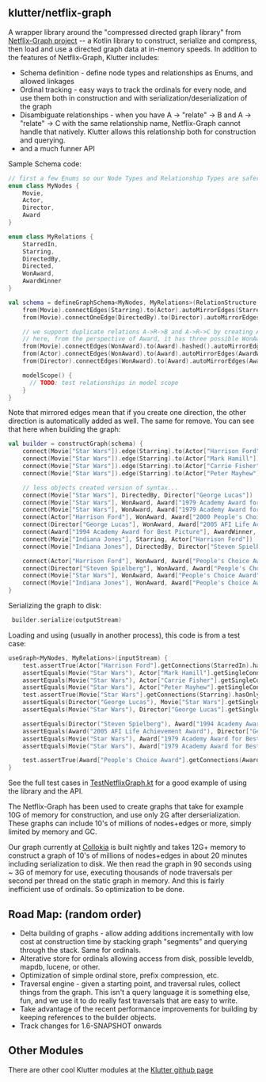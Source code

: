 ## klutter/netflix-graph

A wrapper library around the "compressed directed graph library" from [Netflix-Graph project](https://github.com/Netflix/netflix-graph)
-- a Kotlin library to construct, serialize and compress, then load and use a directed graph data at in-memory speeds.  In addition to the features of Netflix-Graph, Klutter includes:

* Schema definition - define node types and relationships as Enums, and allowed linkages
* Ordinal tracking - easy ways to track the ordinals for every node, and use them both in construction and with serialization/deserialization of the graph
* Disambiguate relationships - when you have A -> "relate" -> B and A -> "relate" -> C with the same relationship name, Netflix-Graph cannot handle that natively.  Klutter allows this relationship both for construction and querying.
* and a much funner API

Sample Schema code:

```kotlin
// first a few Enums so our Node Types and Relationship Types are safer
enum class MyNodes {
    Movie,
    Actor,
    Director,
    Award
}

enum class MyRelations {
    StarredIn,
    Starring,
    DirectedBy,
    Directed,
    WonAward,
    AwardWinner
}

val schema = defineGraphSchema<MyNodes, MyRelations>(RelationStructure.COMPACT) {
    from(Movie).connectEdges(Starring).to(Actor).autoMirrorEdges(StarredIn)
    from(Movie).connectOneEdge(DirectedBy).to(Director).autoMirrorEdges(Directed)

    // we support duplicate relations A->R->B and A->R->C by creating A->R.B->B and A->R.C->C under the covers
    // here, from the perspective of Award, it has three possible WonAward relations all with same name
    from(Movie).connectEdges(WonAward).to(Award).hashed().autoMirrorEdges(AwardWinner).compact()
    from(Actor).connectEdges(WonAward).to(Award).autoMirrorEdges(AwardWinner)
    from(Director).connectEdges(WonAward).to(Award).autoMirrorEdges(AwardWinner)

    modelScope() {
      // TODO: test relationships in model scope
    }
}
```

Note that mirrored edges mean that if you create one direction, the other direction is automatically added as well. The same for remove.  You can see that here when building the graph:

```kotlin
val builder = constructGraph(schema) {
    connect(Movie["Star Wars"]).edge(Starring).to(Actor["Harrison Ford"])
    connect(Movie["Star Wars"]).edge(Starring).to(Actor["Mark Hamill"])
    connect(Movie["Star Wars"]).edge(Starring).to(Actor["Carrie Fisher"])
    connect(Movie["Star Wars"]).edge(Starring).to(Actor["Peter Mayhew"])

    // less objects created version of syntax...
    connect(Movie["Star Wars"], DirectedBy, Director["George Lucas"])
    connect(Movie["Star Wars"], WonAward, Award["1979 Academy Award for Best Visual Effects"])
    connect(Movie["Star Wars"], WonAward, Award["1979 Academy Award for Best Original Music Score"])
    connect(Actor["Harrison Ford"], WonAward, Award["2000 People's Choice Award"])
    connect(Director["George Lucas"], WonAward, Award["2005 AFI Life Achievement Award"])
    connect(Award["1994 Academy Award for Best Picture"], AwardWinner, Director["Steven Spielberg"])
    connect(Movie["Indiana Jones"], Starring, Actor["Harrison Ford"])
    connect(Movie["Indiana Jones"], DirectedBy, Director["Steven Spielberg"])

    connect(Actor["Harrison Ford"], WonAward, Award["People's Choice Award"])
    connect(Director["Steven Spielberg"], WonAward, Award["People's Choice Award"])
    connect(Movie["Star Wars"], WonAward, Award["People's Choice Award"])
    connect(Movie["Indiana Jones"], WonAward, Award["People's Choice Award"])
}
```

Serializing the graph to disk:

```kotlin
 builder.serialize(outputStream)
```

Loading and using (usually in another process), this code is from a test case:

```kotlin
useGraph<MyNodes, MyRelations>(inputStream) {
    test.assertTrue(Actor["Harrison Ford"].getConnections(StarredIn).hasOnly(setOf(Movie("Star Wars"), Movie("Indiana Jones"))))
    assertEquals(Movie("Star Wars"), Actor["Mark Hamill"].getSingleConnection(StarredIn))
    assertEquals(Movie("Star Wars"), Actor["Carrie Fisher"].getSingleConnection(StarredIn))
    assertEquals(Movie("Star Wars"), Actor["Peter Mayhew"].getSingleConnection(StarredIn))
    test.assertTrue(Movie["Star Wars"].getConnections(Starring).hasOnly(setOf(Actor("Harrison Ford"), Actor("Mark Hamill"), Actor("Carrie Fisher"), Actor("Peter Mayhew"))))
    assertEquals(Director("George Lucas"), Movie["Star Wars"].getSingleConnection(DirectedBy))
    assertEquals(Movie("Star Wars"), Director["George Lucas"].getSingleConnection(Directed))

    assertEquals(Director("Steven Spielberg"), Award["1994 Academy Award for Best Picture"].getSingleConnection(AwardWinner))
    assertEquals(Award("2005 AFI Life Achievement Award"), Director["George Lucas"].getSingleConnection(WonAward))
    assertEquals(Movie("Star Wars"), Award["1979 Academy Award for Best Visual Effects"].getSingleConnection(AwardWinner))
    assertEquals(Movie("Star Wars"), Award["1979 Academy Award for Best Original Music Score"].getSingleConnection(AwardWinner))

    test.assertTrue(Award["People's Choice Award"].getConnections(AwardWinner).hasOnly(setOf(Movie("Star Wars"), Movie("Indiana Jones"), Director("Steven Spielberg"), Actor("Harrison Ford"))))
}
```

See the full test cases in [TestNetflixGraph.kt](https://github.com/klutter/klutter/blob/master/netflix-graph/src/test/kotlin/uy/klutter/graph/netflix/TestNetflixGraph.kt) for a good example of using the library and the API.

The Netflix-Graph has been used to create graphs that take for example 10G of memory for construction, and use only 2G after derserialization.  These graphs can include 10's of millions of nodes+edges or more, simply limited by memory and GC.

Our graph currently at [Collokia](https://www.collokia.com) is built nightly and takes 12G+ memory to construct a graph of 10's of millions of nodes+edges in about 20 minutes including serialization to disk.  We then read the graph in 90 seconds using ~ 3G of memory for use, executing thousands of node traversals per second per thread on the static graph in memory.  And this is fairly inefficient use of ordinals.  So optimization to be done.

## Road Map: (random order)

* Delta building of graphs - allow adding additions incrementally with low cost at construction time by stacking graph "segments" and querying through the stack.  Same for ordinals.
* Alterative store for ordinals allowing access from disk, possible leveldb, mapdb, lucene, or other.
* Optimization of simple ordinal store, prefix compression, etc.
* Traversal engine - given a starting point, and traversal rules, collect things from the graph.  This isn't a query language it is something else, fun, and we use it to do really fast traversals that are easy to write.
* Take advantage of the recent performance improvements for building by keeping references to the builder objects.
* Track changes for 1.6-SNAPSHOT onwards

## Other Modules

There are other cool Klutter modules at the [Klutter github page](https://github.com/klutter/klutter)
